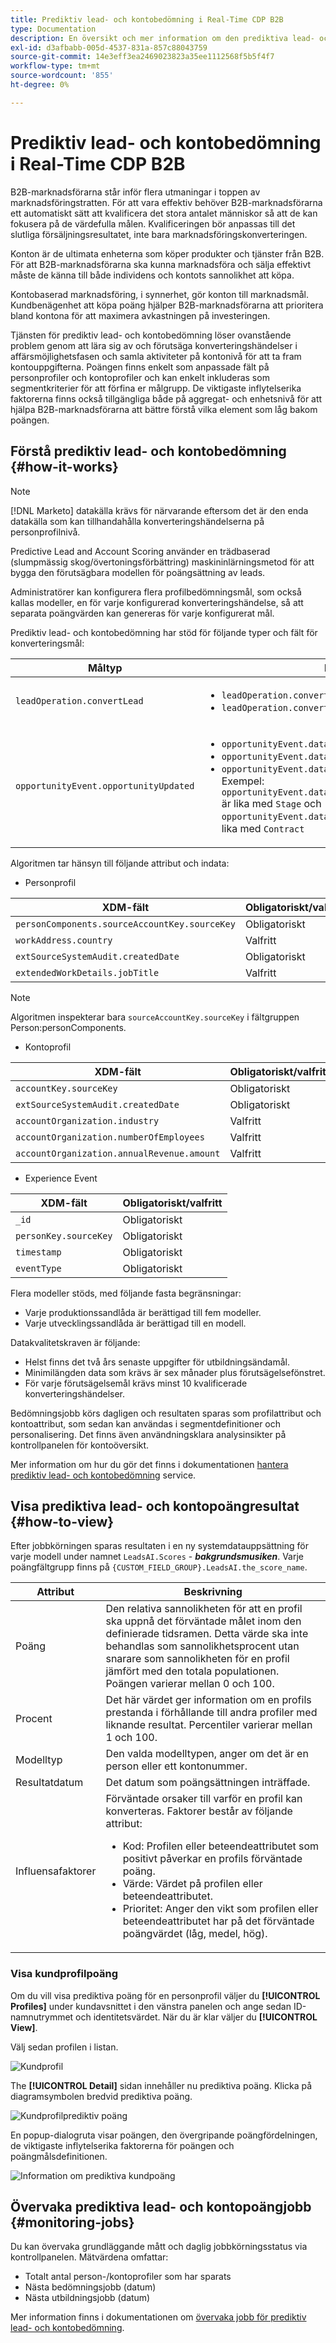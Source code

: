 ```yaml
---
title: Prediktiv lead- och kontobedömning i Real-Time CDP B2B
type: Documentation
description: En översikt och mer information om den prediktiva lead- och kontopoängsfunktionen i Experience Platform CDP B2B.
exl-id: d3afbabb-005d-4537-831a-857c88043759
source-git-commit: 14e3eff3ea2469023823a35ee1112568f5b5f4f7
workflow-type: tm+mt
source-wordcount: '855'
ht-degree: 0%

---
```


# Prediktiv lead- och kontobedömning i Real-Time CDP B2B

B2B-marknadsförarna står inför flera utmaningar i toppen av marknadsföringstratten. För att vara effektiv behöver B2B-marknadsförarna ett automatiskt sätt att kvalificera det stora antalet människor så att de kan fokusera på de värdefulla målen. Kvalificeringen bör anpassas till det slutliga försäljningsresultatet, inte bara marknadsföringskonverteringen.

Konton är de ultimata enheterna som köper produkter och tjänster från B2B. För att B2B-marknadsförarna ska kunna marknadsföra och sälja effektivt måste de känna till både individens och kontots sannolikhet att köpa.

Kontobaserad marknadsföring, i synnerhet, gör konton till marknadsmål. Kundbenägenhet att köpa poäng hjälper B2B-marknadsförarna att prioritera bland kontona för att maximera avkastningen på investeringen.

Tjänsten för prediktiv lead- och kontobedömning löser ovanstående problem genom att lära sig av och förutsäga konverteringshändelser i affärsmöjlighetsfasen och samla aktiviteter på kontonivå för att ta fram kontouppgifterna. Poängen finns enkelt som anpassade fält på personprofiler och kontoprofiler och kan enkelt inkluderas som segmentkriterier för att förfina er målgrupp. De viktigaste inflytelserika faktorerna finns också tillgängliga både på aggregat- och enhetsnivå för att hjälpa B2B-marknadsförarna att bättre förstå vilka element som låg bakom poängen.

## Förstå prediktiv lead- och kontobedömning {#how-it-works}

>[!NOTE]
>
>[!DNL Marketo] datakälla krävs för närvarande eftersom det är den enda datakälla som kan tillhandahålla konverteringshändelserna på personprofilnivå.

Predictive Lead and Account Scoring använder en trädbaserad (slumpmässig skog/övertoningsförbättring) maskininlärningsmetod för att bygga den förutsägbara modellen för poängsättning av leads.

Administratörer kan konfigurera flera profilbedömningsmål, som också kallas modeller, en för varje konfigurerad konverteringshändelse, så att separata poängvärden kan genereras för varje konfigurerat mål.

Prediktiv lead- och kontobedömning har stöd för följande typer och fält för konverteringsmål:

| Måltyp | Fält |
| --- | --- |
| `leadOperation.convertLead` | <ul><li>`leadOperation.convertLead.convertedStatus`</li><li>`leadOperation.convertLead.assignTo`</li></ul> |
| `opportunityEvent.opportunityUpdated` | <ul><li>`opportunityEvent.dataValueChanges.attributeName`</li><li>`opportunityEvent.dataValueChanges.newValue`</li><li>`opportunityEvent.dataValueChanges.oldValue`</li>Exempel: `opportunityEvent.dataValueChanges.attributeName` är lika med `Stage` och `opportunityEvent.dataValueChanges.newValue` är lika med `Contract`</ul> |

Algoritmen tar hänsyn till följande attribut och indata:

* Personprofil

| XDM-fält | Obligatoriskt/valfritt |
| --- | --- |
| `personComponents.sourceAccountKey.sourceKey` | Obligatoriskt |
| `workAddress.country` | Valfritt |
| `extSourceSystemAudit.createdDate` | Obligatoriskt |
| `extendedWorkDetails.jobTitle` | Valfritt |

>[!NOTE]
> 
>Algoritmen inspekterar bara `sourceAccountKey.sourceKey` i fältgruppen Person:personComponents.

* Kontoprofil

| XDM-fält | Obligatoriskt/valfritt |
| --- | --- |
| `accountKey.sourceKey` | Obligatoriskt |
| `extSourceSystemAudit.createdDate` | Obligatoriskt |
| `accountOrganization.industry` | Valfritt |
| `accountOrganization.numberOfEmployees` | Valfritt |
| `accountOrganization.annualRevenue.amount` | Valfritt |

* Experience Event

| XDM-fält | Obligatoriskt/valfritt |
| --- | --- |
| `_id` | Obligatoriskt |
| `personKey.sourceKey` | Obligatoriskt |
| `timestamp` | Obligatoriskt |
| `eventType` | Obligatoriskt |

Flera modeller stöds, med följande fasta begränsningar:

* Varje produktionssandlåda är berättigad till fem modeller.
* Varje utvecklingssandlåda är berättigad till en modell.

Datakvalitetskraven är följande:

* Helst finns det två års senaste uppgifter för utbildningsändamål.
* Minimilängden data som krävs är sex månader plus förutsägelsefönstret.
* För varje förutsägelsemål krävs minst 10 kvalificerade konverteringshändelser.

Bedömningsjobb körs dagligen och resultaten sparas som profilattribut och kontoattribut, som sedan kan användas i segmentdefinitioner och personalisering. Det finns även användningsklara analysinsikter på kontrollpanelen för kontoöversikt.

Mer information om hur du gör det finns i dokumentationen [hantera prediktiv lead- och kontobedömning](/help/rtcdp/b2b-ai-ml-services/manage-predictive-lead-and-account-scoring.md) service.

## Visa prediktiva lead- och kontopoängresultat {#how-to-view}

Efter jobbkörningen sparas resultaten i en ny systemdatauppsättning för varje modell under namnet `LeadsAI.Scores` - ***bakgrundsmusiken***. Varje poängfältgrupp finns på `{CUSTOM_FIELD_GROUP}.LeadsAI.the_score_name`.

| Attribut | Beskrivning |
| --- | --- |
| Poäng | Den relativa sannolikheten för att en profil ska uppnå det förväntade målet inom den definierade tidsramen. Detta värde ska inte behandlas som sannolikhetsprocent utan snarare som sannolikheten för en profil jämfört med den totala populationen. Poängen varierar mellan 0 och 100. |
| Procent | Det här värdet ger information om en profils prestanda i förhållande till andra profiler med liknande resultat. Percentiler varierar mellan 1 och 100. |
| Modelltyp | Den valda modelltypen, anger om det är en person eller ett kontonummer. |
| Resultatdatum | Det datum som poängsättningen inträffade. |
| Influensafaktorer | Förväntade orsaker till varför en profil kan konverteras. Faktorer består av följande attribut:<ul><li>Kod: Profilen eller beteendeattributet som positivt påverkar en profils förväntade poäng.</li><li>Värde: Värdet på profilen eller beteendeattributet.</li><li>Prioritet: Anger den vikt som profilen eller beteendeattributet har på det förväntade poängvärdet (låg, medel, hög).</li></ul> |

### Visa kundprofilpoäng

Om du vill visa prediktiva poäng för en personprofil väljer du **[!UICONTROL Profiles]** under kundavsnittet i den vänstra panelen och ange sedan ID-namnutrymmet och identitetsvärdet. När du är klar väljer du **[!UICONTROL View]**.

Välj sedan profilen i listan.

![Kundprofil](/help/rtcdp/accounts/images/b2b-view-customer-profile.png)

The **[!UICONTROL Detail]** sidan innehåller nu prediktiva poäng. Klicka på diagramsymbolen bredvid prediktiva poäng.

![Kundprofilprediktiv poäng](/help/rtcdp/accounts/images/b2b-view-customer-profile-predictive-score.png)

En popup-dialogruta visar poängen, den övergripande poängfördelningen, de viktigaste inflytelserika faktorerna för poängen och poängmålsdefinitionen.

![Information om prediktiva kundpoäng](/help/rtcdp/accounts/images/b2b-view-customer-profile-predictive-score-details.png)

## Övervaka prediktiva lead- och kontopoängjobb {#monitoring-jobs}

Du kan övervaka grundläggande mått och daglig jobbkörningsstatus via kontrollpanelen. Mätvärdena omfattar:

* Totalt antal person-/kontoprofiler som har sparats
* Nästa bedömningsjobb (datum)
* Nästa utbildningsjobb (datum)

Mer information finns i dokumentationen om [övervaka jobb för prediktiv lead- och kontobedömning](/help/dataflows/ui/b2b/monitor-profile-enrichment.md).
